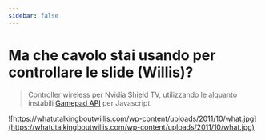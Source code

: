 ```yaml
---
sidebar: false
---
```


<div class="faq">

# Ma che cavolo stai usando per controllare le slide (Willis)?
> Controller wireless per Nvidia Shield TV, utilizzando le alquanto instabili [Gamepad API](https://developer.mozilla.org/en-US/docs/Web/API/Gamepad_API/Using_the_Gamepad_API) per Javascript.

![https://whatutalkingboutwillis.com/wp-content/uploads/2011/10/what.jpg](https://whatutalkingboutwillis.com/wp-content/uploads/2011/10/what.jpg)

</div>